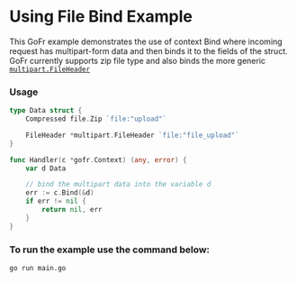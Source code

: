 # Using File Bind Example

This GoFr example demonstrates the use of context Bind where incoming request has multipart-form data and then binds
it to the fields of the struct. GoFr currently supports zip file type and also binds the more generic [`multipart.FileHeader`](https://pkg.go.dev/mime/multipart#FileHeader)

### Usage
```go
type Data struct {
	Compressed file.Zip `file:"upload"`

	FileHeader *multipart.FileHeader `file:"file_upload"`
}

func Handler(c *gofr.Context) (any, error) {
	var d Data

	// bind the multipart data into the variable d
	err := c.Bind(&d)
	if err != nil {
		return nil, err
	}
}
```

### To run the example use the command below:
```console
go run main.go
```
